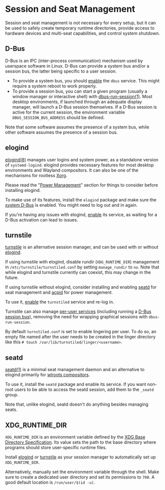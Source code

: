 # Session and Seat Management

Session and seat management is not necessary for every setup, but it can be used
to safely create temporary runtime directories, provide access to hardware
devices and multi-seat capabilities, and control system shutdown.

## D-Bus

D-Bus is an IPC (inter-process communication) mechanism used by userspace
software in Linux. D-Bus can provide a system bus and/or a session bus, the
latter being specific to a user session.

- To provide a system bus, you should
   [enable](./services/index.md#enabling-services) the `dbus` service. This
   might require a system reboot to work properly.
- To provide a session bus, you can start a given program (usually a window
   manager or interactive shell) with
   [dbus-run-session(1)](https://man.voidlinux.org/dbus-run-session.1). Most
   desktop environments, if launched through an adequate display manager, will
   launch a D-Bus session themselves. If a D-Bus session is active for the
   current session, the environment variable `DBUS_SESSION_BUS_ADDRESS` should
   be defined.

Note that some software assumes the presence of a system bus, while other
software assumes the presence of a session bus.

## elogind

[elogind(8)](https://man.voidlinux.org/elogind.8) manages user logins and system
power, as a standalone version of `systemd-logind`. elogind provides necessary
features for most desktop environments and Wayland compositors. It can also be
one of the mechanisms for rootless [Xorg](./graphical-session/xorg.md).

Please read the "[Power Management](./power-management.md)" section for things
to consider before installing elogind.

To make use of its features, install the `elogind` package and make sure the
[system D-Bus](#d-bus) is enabled. You might need to log out and in again.

If you're having any issues with elogind,
[enable](./services/index.md#enabling-services) its service, as waiting for a
D-Bus activation can lead to issues.

## turnstile

[turnstile](https://github.com/chimera-linux/turnstile) is an alternative
session manager, and can be used with or without [elogind](#elogind).

If using turnstile with elogind, disable rundir (`XDG_RUNTIME_DIR`) management
in `/etc/turnstile/turnstiled.conf` by setting `manage_rundir` to `no`. Note
that while elogind and turnstile currently can coexist, this may change in the
future.

If using turnstile without elogind, consider installing and enabling
[seatd](#seatd) for seat management and [acpid](./power-management.md#acpid) for
power management.

To use it, [enable](./services/index.md#enabling-services) the `turnstiled`
service and re-log in.

Turnstile can also manage [per-user
services](./services/user-services.md#turnstile) (including running a [D-Bus
session bus](#d-bus)), removing the need for wrapping graphical sessions with
`dbus-run-session`.

By default `turnstiled.conf` is set to enable lingering per user. To do so, an
empty file named after the user needs to be created in the linger directory like
this `# touch /var/lib/turnstiled/linger/<username>`.

## seatd

[seatd(1)](https://man.voidlinux.org/seatd.1) is a minimal seat management
daemon and an alternative to elogind primarily for [wlroots
compositors](./graphical-session/wayland.md#standalone-compositors).

To use it, install the `seatd` package and enable its service. If you want
non-root users to be able to access the seatd session, add them to the `_seatd`
group.

Note that, unlike elogind, seatd doesn't do anything besides managing seats.

## XDG_RUNTIME_DIR

`XDG_RUNTIME_DIR` is an environment variable defined by the [XDG Base Directory
Specification](https://specifications.freedesktop.org/basedir-spec/basedir-spec-latest.html).
Its value sets the path to the base directory where programs should store
user-specific runtime files.

Install [elogind](#elogind) or [turnstile](#turnstile) as your session manager
to automatically set up `XDG_RUNTIME_DIR`.

Alternatively, manually set the environment variable through the shell. Make
sure to create a dedicated user directory and set its permissions to `700`. A
good default location is `/run/user/$(id -u)`.
